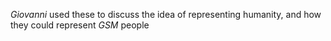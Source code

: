 *Giovanni* used these to discuss the idea of representing humanity, and how they could represent *GSM* people
